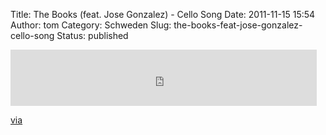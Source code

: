 Title: The Books (feat. Jose Gonzalez) - Cello Song
Date: 2011-11-15 15:54
Author: tom
Category: Schweden
Slug: the-books-feat-jose-gonzalez-cello-song
Status: published

<iframe width="490" height="90" src="http://www.youtube.com/embed/1FwU230utKY" frameborder="0"></iframe>

[via](http://www.radioparadise.com/content.php?name=Music&file=songinfo&song_id=41083)

